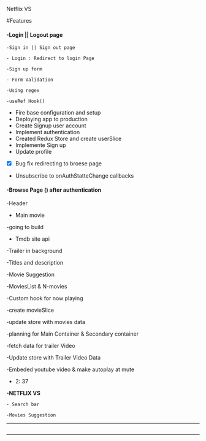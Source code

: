 Netflix VS

#Features

#### -Login || Logout page

    -Sign in || Sign out page

    - Login : Redirect to login Page

    -Sign up form

    - Form Validation

    -Using regex

    -useRef Hook()

* Fire base configuration and setup
* Deploying app to production
* Create Signup user account
* Implement authentication
* Created Redux Store and create userSlice
* Implemente Sign up
* Update profile

* [X] Bug fix redirecting to broese page

* Unsubscribe to onAuthStatteChange callbacks

#### -**Browse Page () after authentication**


 -Header

- Main movie

-going to build

- Tmdb site api

-Trailer in background

-Titles and description

-Movie Suggestion

-MoviesList & N-movies

-Custom hook for now playing

-create movieSlice

-update store with movies data

-planning for Main Container & Secondary container

-fetch data for trailer Video

-Update store with Trailer Video Data

-Embeded youtube video & make autoplay at mute

- 2: 37


**-NETFLIX VS**

    - Search bar

    -Movies Suggestion

---

```

```

---
